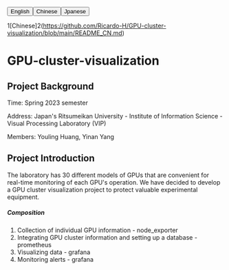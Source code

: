 <a hreaf="README.md"><button align="right">English</button></a><a hreaf="[README_CN.md](https://github.com/Ricardo-H/GPU-cluster-visualization/blob/main/README_CN.md)"><button align="right">Chinese</button></a><a hreaf="README_JP.md"><button align="right">Jpanese</button></a>

1[Chinese]2(https://github.com/Ricardo-H/GPU-cluster-visualization/blob/main/README_CN.md)

# GPU-cluster-visualization



## Project Background

Time: Spring 2023 semester

Address: Japan's Ritsumeikan University - Institute of Information Science - Visual Processing Laboratory (VIP)

Members: Youling Huang, Yinan Yang

## Project Introduction

The laboratory has 30 different models of GPUs that are convenient for real-time monitoring of each GPU's operation. We have decided to develop a GPU cluster visualization project to protect valuable experimental equipment.

##### Composition

1. Collection of individual GPU information - node_exporter
2. Integrating GPU cluster information and setting up a database - prometheus
3. Visualizing data - grafana
4. Monitoring alerts - grafana

